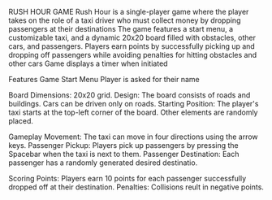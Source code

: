 RUSH HOUR GAME 
Rush Hour is a single-player game where the player takes on the role of a taxi driver who must collect money by dropping passengers at their destinations
The game features a start menu, a customizable taxi, and a dynamic 20x20 board filled with obstacles, other cars, and passengers. 
Players earn points by successfully picking up and dropping off passengers while avoiding penalties for hitting obstacles and other cars
Game displays a timer when initiated

Features
Game Start Menu
Player is asked for their name 

Board
Dimensions: 20x20 grid.
Design: The board consists of roads and buildings. Cars can be driven only on roads.
Starting Position: The player's taxi starts at the top-left corner of the board. Other elements are randomly placed.

Gameplay
Movement: The taxi can move in four directions using the arrow keys.
Passenger Pickup: Players pick up passengers by pressing the Spacebar when the taxi is next to them.
Passenger Destination: Each passenger has a randomly generated desired destinatio.

Scoring
Points: Players earn 10 points for each passenger successfully dropped off at their destination.
Penalties: Collisions reult in negative points.

